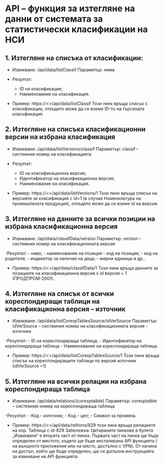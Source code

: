 
# API – функция за изтегляне на данни от системата за статистически класификации на НСИ

## 1.	Изтегляне на списъка от класификации:

- Извикване:
    /api/data/listClassif 
    Параметър: няма

- Резултат:
    - ID на класификация;
    - Наименование на класификация.

- Пример:
    https://<<application-address>>/api/data/listClassif
    Този линк връща списък с класификации, откъдето може да се вземе ID-то на търсената класификация.

## 2.	Изтегляне на списъка класификационни версии на избрана класификация

- Извикване:
    /api/data/listVersions/classif
    Параметър: classif – системния номер на класификацията

- Резултат:
    - ID на класификационна версия;
    - Идентификатор на класификационна версия;
    - Наименование на класификация.

- Пример:
    https://<<application-address>>/api/data/listVersions/1
    Този линк връща списък на версиите за класификация с id=1 (в случая Номенклатура на промишлената продукция), откъдето може да се вземе id на версия.

## 3.	Изтегляне на данните за всички позиции на избрана класификационна версия

- Извикване:
    /api/data/classifData/version
    Параметър: version – системния номер на класификационната версия

-Резултат:
    - ниво;
    - наименование на позиция
    - код на позиция;
    - код на родителя;
    - индикатор за наличие на деца;
    - мерни единици и др..

- Пример:
    https://<<application-address>>/api/data/classifData/1
    Този линк връща данните за позициите на класификационна версия с  id версия = 1 (ПРОДПРОМ-2001).

## 4.	Изтегляне на списък от всички кореспондиращи таблици на класификационна версия – източник

- Извикване:
    /api/data/listCorespTablesSource/idVerSource
    Параметър: idVerSource – системния номер на класификационната версия - източник

-Резултат:
    - ID на кореспондираща таблица;
    - Идентификатор на кореспондираща таблица
    - Наименование на кореспондираща таблица.

- Пример:
    https://<<application-address>>/api/data/listCorespTablesSource/1
    Този линк връща списък на кореспондиращите таблици по версия източник (idVerSource =1) 

## 5.	Изтегляне на всички релации на избрана кореспондираща таблица

- Извикване:
    /api/data/relations/{coresptalble}
    Параметър: coresptalble – системния номер на кореспондираща таблица

-Резултат:
    - Код - източник;
    - Код – цел;
    - Символ за промяна.

- Пример:
    https://<<application-address>>/api/data/reltions/829
    този линк връща релациите на кор. Таблица с id-829
    Забележка: Цитираните линкове в булета „Извикване“ е втората част от линка. Първата част на линка ще бъде определен от мястото, където ще бъде инсталирана API функцията ( на външното приложение или на място, достъпно с VPN). От начина на достъп, който ще бъде определен, ще се допълни инструкцията за извикване на API функцията.
